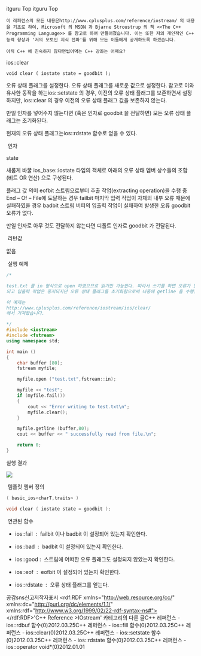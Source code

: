  itguru Top itguru Top

```warning
이 레퍼런스의 모든 내용은http://www.cplusplus.com/reference/iostream/ 의 내용을 기초로 하여, Microsoft 의 MSDN 과 Bjarne Stroustrup 의 책 <<The C++ Programming Language>> 를 참고로 하여 만들어졌습니다. 이는 또한 저의 개인적인 C++ 능력 향상과 '저의 모토인 지식 전파'를 위해 모든 이들에게 공개하도록 하겠습니다.
```

```info
아직 C++ 에 친숙하지 않다면씹어먹는 C++ 강좌는 어때요?
```

ios::clear

```info
void clear ( iostate state = goodbit );
```


오류 상태 플래그를 설정한다.
오류 상태 플래그를 새로운 값으로 설정한다. 참고로 이와 유사한 동작을 하는ios::setstate 의 경우, 이전의 오류 상태 플래그를 보존하면서 설정하지만, ios::clear 의 경우 이전의 오류 상태 플래그 값을 보존하지 않는다.

만일 인자를 넣어주지 않는다면 (혹은 인자로 goodbit 을 전달하면) 모든 오류 상태 플래그는 초기화된다.

현재의 오류 상태 플래그는ios::rdstate 함수로 얻을 수 있다.

 인자


state

새롭게 바꿀 ios_base::iostate 타입의 객체로 아래의 오류 상태 멤버 상수들의 조합 (비트 OR 연산) 으로 구성된다.




플래그 값
의미
eofbit
스트림으로부터 추출 작업(extracting operation)을 수행 중 End – Of –  File에 도달하는 경우
failbit
마지막 입력 작업이 자체의 내부 오류 때문에 실패하였을  경우
badbit
스트림 버퍼의 입출력 작업이 실패하여 발생한 오류
goodbit
오류가 없다.

만일 인자로 아무 것도 전달하지 않는다면 디폴트 인자로 goodbit 가 전달된다.


 리턴값


없음

 실행 예제

```cpp
/*

test.txt 를 in 형식으로 open 하였으므로 읽기만 가능한다. 따라서 쓰기를 하면 오류가 발생하므로 myfile.fail() 이 true 가
되고 입출력 작업은 중지되지만 오류 상태 플래그를 초기화함으로써 나중에 getline 을 수행할 수 있게 된다.

이 예제는
http://www.cplusplus.com/reference/iostream/ios/clear/
에서 가져왔습니다.

*/
#include <iostream>
#include <fstream>
using namespace std;

int main ()
{
    char buffer [80];
    fstream myfile;

    myfile.open ("test.txt",fstream::in);

    myfile << "test";
    if (myfile.fail())
    {
        cout << "Error writing to test.txt\n";
        myfile.clear();
    }

    myfile.getline (buffer,80);
    cout << buffer << " successfully read from file.\n";

    return 0;
}
```


실행 결과

![](http://img1.daumcdn.net/thumb/R1920x0/?fname=http%3A%2F%2Fcfile22.uf.tistory.com%2Fimage%2F182B374B4F6E75AF1F5F53)


 템플릿 멤버 정의


```cpp
( basic_ios<charT,traits> )

void clear ( iostate state = goodbit );
```


 연관된 함수


* ios::fail  :  failbit 이나 badbit 이 설정되어 있는지 확인한다.

* ios::bad  :  badbit 이 설정되어 있는지 확인한다.

* ios::good :  스트림에 어떠한 오류 플래그도 설정되지 않았는지 확인한다.
* ios::eof  :  eofbit 이 설정되어 있는지 확인한다.

* ios::rdstate  :  오류 상태 플래그를 얻는다.

공감sns신고저작자표시	<rdf:RDF xmlns="http://web.resource.org/cc/" xmlns:dc="http://purl.org/dc/elements/1.1/" xmlns:rdf="http://www.w3.org/1999/02/22-rdf-syntax-ns#">		<Work rdf:about="">			<license rdf:resource="http://creativecommons.org/licenses/by-fr/2.0/kr/" />		</Work>		<License rdf:about="http://creativecommons.org/licenses/by-fr/">			<permits rdf:resource="http://web.resource.org/cc/Reproduction"/>			<permits rdf:resource="http://web.resource.org/cc/Distribution"/>			<requires rdf:resource="http://web.resource.org/cc/Notice"/>			<requires rdf:resource="http://web.resource.org/cc/Attribution"/>			<permits rdf:resource="http://web.resource.org/cc/DerivativeWorks"/>		</License>	</rdf:RDF>'C++ Reference >IOstream' 카테고리의 다른 글C++ 레퍼런스 - ios::rdbuf 함수(0)2012.03.25C++ 레퍼런스 - ios::fill 함수(0)2012.03.25C++ 레퍼런스 - ios::clear(0)2012.03.25C++ 레퍼런스 - ios::setstate 함수(0)2012.03.25C++ 레퍼런스 - ios::rdstate 함수(0)2012.03.25C++ 레퍼런스 - ios::operator void*(0)2012.01.01

